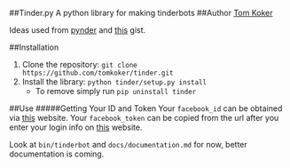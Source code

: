 ##Tinder.py
A python library for making tinderbots
##Author
[Tom Koker](http://tomkoker.com/)

Ideas used from [pynder](https://github.com/charliewolf/pynder/) and [this](https://gist.github.com/rtt/10403467) gist.

##Installation
1. Clone the repository: `git clone https://github.com/tomkoker/tinder.git`
2. Install the library: `python tinder/setup.py install`
    * To remove simply run `pip uninstall tinder`

##Use
#####Getting Your ID and Token
Your `facebook_id` can be obtained via [this](http://www.findmyfbid.com/) website.
Your `facebook_token` can be copied from the url after you enter your login info on [this](https://www.facebook.com/dialog/oauth?client_id=464891386855067&redirect_uri=https://www.facebook.com/connect/login_success.html&scope=basic_info,email,public_profile,user_about_me,user_activities,user_birthday,user_education_history,user_friends,user_interests,user_likes,user_location,user_photos,user_relationship_details&response_type=token) website.

Look at `bin/tinderbot` and `docs/documentation.md` for now, better documentation is coming. 